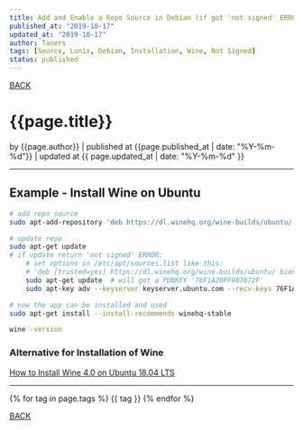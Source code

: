 ```yaml
---
title: Add and Enable a Repo Source in Debian (if got 'not signed' ERROR) - Take Wine Installation as an Example 
published_at: "2019-10-17"
updated_at: "2019-10-17"
author: Taners
tags: [Source, Lunix, Debian, Installation, Wine, Not Signed]
status: published
---
```



[BACK](../)

# {{page.title}}

by {{page.author}} |
published at {{page.published_at | date: "%Y-%m-%d"}} |
updated at {{ page.updated_at | date: "%Y-%m-%d" }}

---
## Example - Install Wine on Ubuntu

```bash
# add repo source
sudo apt-add-repository 'deb https://dl.winehq.org/wine-builds/ubuntu/ bionic main'

# update repo
sudo apt-get update
# if update return 'not signed' ERROR:
    # set options in /etc/apt/sources.list like this:
    # 'deb [trusted=yes] https://dl.winehq.org/wine-builds/ubuntu/ bionic main'
    sudo apt-get update  # will got a PUBKEY '76F1A20FF987672F'
    sudo apt-key adv --keyserver keyserver.ubuntu.com --recv-keys 76F1A20FF987672F

# now the app can be installed and used
sudo apt-get install --install-recommends winehq-stable

wine -version
```

### Alternative for Installation of Wine
[How to Install Wine 4.0 on Ubuntu 18.04 LTS](https://tecadmin.net/install-wine-on-ubuntu/)

---

{% for tag in page.tags %}
  {{ tag }}
{% endfor %}

[BACK](../)
